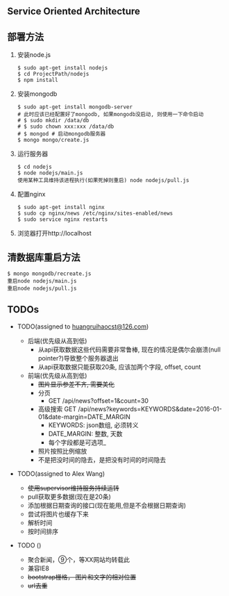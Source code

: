 ## Service Oriented Architecture

## 部署方法

1. 安装node.js
    ```
    $ sudo apt-get install nodejs
    $ cd ProjectPath/nodejs
    $ npm install
    ```
2. 安装mongodb
    ```
    $ sudo apt-get install mongodb-server
    # 此时应该已经配置好了mongodb, 如果mongodb没启动, 则使用一下命令启动
    # $ sudo mkdir /data/db
    # $ sudo chown xxx:xxx /data/db
    # $ mongod # 启动mongodb服务器
    $ mongo mongo/create.js
    ```
3. 运行服务器
    ```
    $ cd nodejs
    $ node nodejs/main.js
    使用某种工具维持该进程执行(如果死掉则重启) node nodejs/pull.js
    ```
4. 配置nginx
    ```
    $ sudo apt-get install nginx
    $ sudo cp nginx/news /etc/nginx/sites-enabled/news
    $ sudo service nginx restarts
    ```
5. 浏览器打开http://localhost

## 清数据库重启方法
    $ mongo mongodb/recreate.js
    重启node nodejs/main.js
    重启node nodejs/pull.js

    
## TODOs
* TODO(assigned to huangruihaocst@126.com)
    - 后端(优先级从高到低)
        - 从api获取数据这些代码需要非常鲁棒, 现在的情况是偶尔会崩溃(null pointer?)导致整个服务器退出
        - 从api获取数据只能获取20条, 应该加两个字段, offset, count
    - 前端(优先级从高到低)
        - ~~图片显示参差不齐, 需要美化~~
        - 分页 
            - GET /api/news?offset=1&count=30
        - 高级搜索 GET /api/news?keywords=KEYWORDS&date=2016-01-01&date-margin=DATE_MARGIN
            - KEYWORDS: json数组, 必须转义
            - DATE_MARGIN: 整数, 天数
            - 每个字段都是可选项_
        - 照片按照比例缩放
        - 不是把没时间的隐去，是把没有时间的时间隐去
    
* TODO(assigned to Alex Wang)
    - ~~使用supervisor维持服务持续运转~~
    - pull获取更多数据(现在是20条)
    - 添加根据日期查询的接口(现在能用,但是不会根据日期查询)
    - 尝试将图片也缓存下来
    - 解析时间
    - 按时间排序

* TODO ()
    - 聚合新闻，⑨个，等XX网站均转载此
    - 兼容IE8
    - ~~bootstrap栅格， 图片和文字的相对位置~~
    - ~~url去重~~